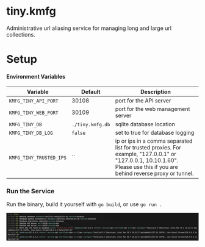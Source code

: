 # tiny.kmfg

Administrative url aliasing service for managing long and large url collections.

# Setup

#### Environment Variables
| Variable | Default | Description |
|----------|---------|-------------|
| `KMFG_TINY_API_PORT` | 30108 | port for the API server |
| `KMFG_TINY_WEB_PORT` | 30109 | port for the web management server |
| `KMFG_TINY_DB` | `./tiny.kmfg.db` | sqlite database location |
| `KMFG_TINY_DB_LOG` | `false` | set to true for database logging |
| `KMFG_TINY_TRUSTED_IPS` | `` | ip or ips in a comma separated list for trusted proxies. For example, "127.0.0.1" or "127.0.0.1, 10.10.1.60". Please use this if you are behind reverse proxy or tunnel.  |

### Run the Service

Run the binary, build it yourself with `go build`, or use `go run .`

![Screenshot of tiny.kmfg startup logs](/screenshots/log_example.png)
